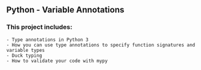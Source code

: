## Python - Variable Annotations

### This project includes:
	- Type annotations in Python 3
	- How you can use type annotations to specify function signatures and variable types
	- Duck typing
	- How to validate your code with mypy
